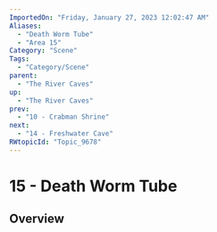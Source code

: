 ```yaml
---
ImportedOn: "Friday, January 27, 2023 12:02:47 AM"
Aliases:
  - "Death Worm Tube"
  - "Area 15"
Category: "Scene"
Tags:
  - "Category/Scene"
parent:
  - "The River Caves"
up:
  - "The River Caves"
prev:
  - "10 - Crabman Shrine"
next:
  - "14 - Freshwater Cave"
RWtopicId: "Topic_9678"
---
```

# 15 - Death Worm Tube
## Overview
